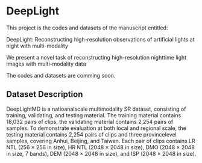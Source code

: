 # DeepLight

This project is the codes and datasets of the manuscript entitled: 

DeepLight: Reconstructing high-resolution observations of artificial lights at night with multi-modality

We present a novel task of reconstructing high-resolution nighttime light images with multi-modality data



The codes and datasets are comming soon.



## Dataset Description

DeepLightMD is a natioanalscale multimodality SR dataset, consisting of training, validating, and testing material. The training material contains 18,032 pairs
of clips, the validating material contains 2,254 pairs of samples. To demonstrate evaluation at both local and regional scale, the testing material contains 2,254 pairs of clips and three provincelevel samples, covering Anhui, Beijing, and Taiwan. Each pair of clips contains LR NTL (256 × 256 in size), HR NTL (2048 × 2048 in
size), DMO (2048 × 2048 in size, 7 bands), DEM (2048 × 2048 in size), and ISP (2048 × 2048 in size).
